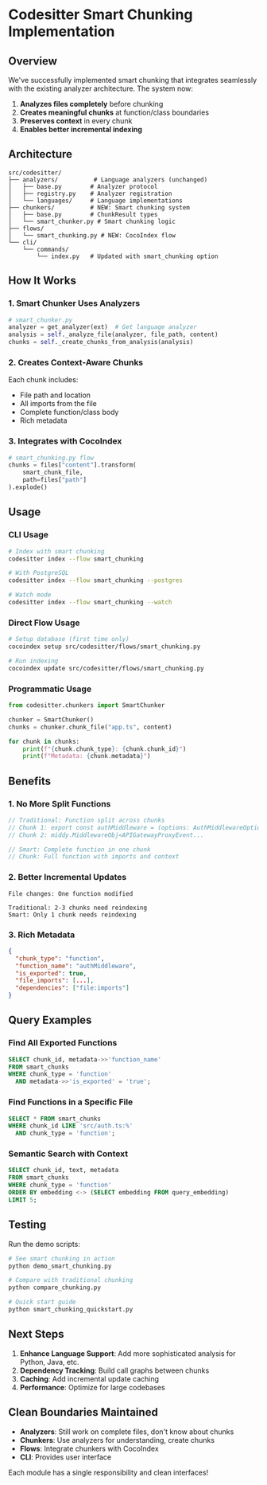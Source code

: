 # Codesitter Smart Chunking Implementation

## Overview

We've successfully implemented smart chunking that integrates seamlessly with the existing analyzer architecture. The system now:

1. **Analyzes files completely** before chunking
2. **Creates meaningful chunks** at function/class boundaries
3. **Preserves context** in every chunk
4. **Enables better incremental indexing**

## Architecture

```
src/codesitter/
├── analyzers/          # Language analyzers (unchanged)
│   ├── base.py        # Analyzer protocol
│   ├── registry.py    # Analyzer registration
│   └── languages/     # Language implementations
├── chunkers/          # NEW: Smart chunking system
│   ├── base.py        # ChunkResult types
│   └── smart_chunker.py # Smart chunking logic
├── flows/
│   └── smart_chunking.py # NEW: CocoIndex flow
└── cli/
    └── commands/
        └── index.py   # Updated with smart_chunking option
```

## How It Works

### 1. Smart Chunker Uses Analyzers

```python
# smart_chunker.py
analyzer = get_analyzer(ext)  # Get language analyzer
analysis = self._analyze_file(analyzer, file_path, content)
chunks = self._create_chunks_from_analysis(analysis)
```

### 2. Creates Context-Aware Chunks

Each chunk includes:
- File path and location
- All imports from the file
- Complete function/class body
- Rich metadata

### 3. Integrates with CocoIndex

```python
# smart_chunking.py flow
chunks = files["content"].transform(
    smart_chunk_file,
    path=files["path"]
).explode()
```

## Usage

### CLI Usage

```bash
# Index with smart chunking
codesitter index --flow smart_chunking

# With PostgreSQL
codesitter index --flow smart_chunking --postgres

# Watch mode
codesitter index --flow smart_chunking --watch
```

### Direct Flow Usage

```bash
# Setup database (first time only)
cocoindex setup src/codesitter/flows/smart_chunking.py

# Run indexing
cocoindex update src/codesitter/flows/smart_chunking.py
```

### Programmatic Usage

```python
from codesitter.chunkers import SmartChunker

chunker = SmartChunker()
chunks = chunker.chunk_file("app.ts", content)

for chunk in chunks:
    print(f"{chunk.chunk_type}: {chunk.chunk_id}")
    print(f"Metadata: {chunk.metadata}")
```

## Benefits

### 1. No More Split Functions
```typescript
// Traditional: Function split across chunks
// Chunk 1: export const authMiddleware = (options: AuthMiddlewareOptions = {}):
// Chunk 2: middy.MiddlewareObj<APIGatewayProxyEvent...

// Smart: Complete function in one chunk
// Chunk: Full function with imports and context
```

### 2. Better Incremental Updates
```
File changes: One function modified

Traditional: 2-3 chunks need reindexing
Smart: Only 1 chunk needs reindexing
```

### 3. Rich Metadata
```json
{
  "chunk_type": "function",
  "function_name": "authMiddleware",
  "is_exported": true,
  "file_imports": [...],
  "dependencies": ["file:imports"]
}
```

## Query Examples

### Find All Exported Functions
```sql
SELECT chunk_id, metadata->>'function_name'
FROM smart_chunks
WHERE chunk_type = 'function'
  AND metadata->>'is_exported' = 'true';
```

### Find Functions in a Specific File
```sql
SELECT * FROM smart_chunks
WHERE chunk_id LIKE 'src/auth.ts:%'
  AND chunk_type = 'function';
```

### Semantic Search with Context
```sql
SELECT chunk_id, text, metadata
FROM smart_chunks
WHERE chunk_type = 'function'
ORDER BY embedding <-> (SELECT embedding FROM query_embedding)
LIMIT 5;
```

## Testing

Run the demo scripts:

```bash
# See smart chunking in action
python demo_smart_chunking.py

# Compare with traditional chunking
python compare_chunking.py

# Quick start guide
python smart_chunking_quickstart.py
```

## Next Steps

1. **Enhance Language Support**: Add more sophisticated analysis for Python, Java, etc.
2. **Dependency Tracking**: Build call graphs between chunks
3. **Caching**: Add incremental update caching
4. **Performance**: Optimize for large codebases

## Clean Boundaries Maintained

- **Analyzers**: Still work on complete files, don't know about chunks
- **Chunkers**: Use analyzers for understanding, create chunks
- **Flows**: Integrate chunkers with CocoIndex
- **CLI**: Provides user interface

Each module has a single responsibility and clean interfaces!
